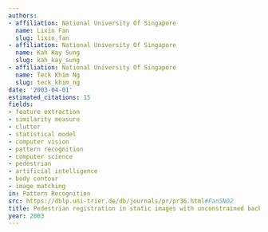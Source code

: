 ```yaml
---
authors:
- affiliation: National University Of Singapore
  name: Lixin Fan
  slug: lixin_fan
- affiliation: National University Of Singapore
  name: Kah Kay Sung
  slug: kah_kay_sung
- affiliation: National University Of Singapore
  name: Teck Khim Ng
  slug: teck_khim_ng
date: '2003-04-01'
estimated_citations: 15
fields:
- feature extraction
- similarity measure
- clutter
- statistical model
- computer vision
- pattern recognition
- computer science
- pedestrian
- artificial intelligence
- body contour
- image matching
in: Pattern Recognition
src: https://dblp.uni-trier.de/db/journals/pr/pr36.html#FanSN02
title: Pedestrian registration in static images with unconstrained background
year: 2003
---
```

